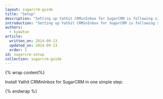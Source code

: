 ```yaml
---
layout: sugarcrm-guide
title: "Setup"
description: "Setting up Yathit CRMinInbox for SugarCRM is following simple instruction, but there are some more tweak or get stuck."
introduction: "Setting up Yathit CRMinInbox for SugarCRM is following simple instruction, but there are some more tweak or get stuck"
authors:
  - kyawtun
article:
  written_on: 2014-09-13
  updated_on: 2014-09-13
  order: 1
id: sugarcrm-setup
collection: sugarcrm-guide
---
```


{% wrap content%}

Install Yathit CRMinInbox for SugarCRM in one simple step:




{% endwrap %}
